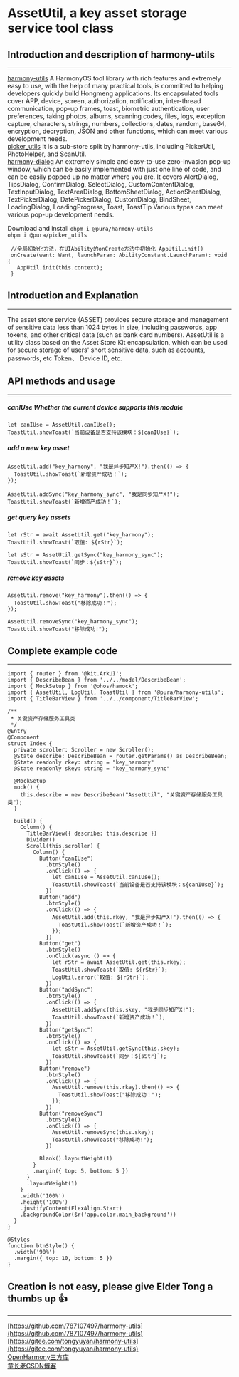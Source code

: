 # AssetUtil, a key asset storage service tool class

## Introduction and description of harmony-utils

------
[harmony-utils](https://ohpm.openharmony.cn/#/cn/detail/@pura%2Fharmony-utils) A HarmonyOS tool library with rich features and extremely easy to use, with the help of many practical tools, is committed to helping developers quickly build Hongmeng applications. Its encapsulated tools cover APP, device, screen, authorization, notification, inter-thread communication, pop-up frames, toast, biometric authentication, user preferences, taking photos, albums, scanning codes, files, logs, exception capture, characters, strings, numbers, collections, dates, random, base64, encryption, decryption, JSON and other functions, which can meet various development needs.   
[picker_utils](https://ohpm.openharmony.cn/#/cn/detail/@pura%2Fpicker_utils) It is a sub-store split by harmony-utils, including PickerUtil, PhotoHelper, and ScanUtil.   
[harmony-dialog](https://ohpm.openharmony.cn/#/cn/detail/@pura%2Fharmony-dialog)
 An extremely simple and easy-to-use zero-invasion pop-up window, which can be easily implemented with just one line of code, and can be easily popped up no matter where you are. It covers
AlertDialog, TipsDialog, ConfirmDialog, SelectDialog, CustomContentDialog, TextInputDialog, TextAreaDialog, BottomSheetDialog, ActionSheetDialog, TextPickerDialog, DatePickerDialog, CustomDialog, BindSheet, LoadingDialog, LoadingProgress, Toast, ToastTip
Various types can meet various pop-up development needs.

Download and install
`ohpm i @pura/harmony-utils`  
`ohpm i @pura/picker_utils`

 ```
  //全局初始化方法，在UIAbility的onCreate方法中初始化 AppUtil.init()
  onCreate(want: Want, launchParam: AbilityConstant.LaunchParam): void {
    AppUtil.init(this.context);
  }
 ```

## Introduction and Explanation

------

The asset store service (ASSET) provides secure storage and management of sensitive data less than 1024 bytes in size, including passwords, app tokens, and other critical data (such as bank card numbers).
AssetUtil is a utility class based on the Asset Store Kit encapsulation, which can be used for secure storage of users' short sensitive data, such as accounts, passwords, etc Token、 Device ID, etc.


## API methods and usage

------

##### canIUse Whether the current device supports this module

```
let canIUse = AssetUtil.canIUse();
ToastUtil.showToast(`当前设备是否支持该模块：${canIUse}`);
```

##### add a new key asset

```
AssetUtil.add("key_harmony", "我是异步知产X!").then(() => {
  ToastUtil.showToast(`新增资产成功！`);
});

AssetUtil.addSync("key_harmony_sync", "我是同步知产X!");
ToastUtil.showToast(`新增资产成功！`);
```

##### get query key assets

```
let rStr = await AssetUtil.get("key_harmony");
ToastUtil.showToast(`取值: ${rStr}`);

let sStr = AssetUtil.getSync("key_harmony_sync");
ToastUtil.showToast(`同步：${sStr}`);
```

##### remove key assets

```
AssetUtil.remove("key_harmony").then(() => {
  ToastUtil.showToast("移除成功！");
});

AssetUtil.removeSync("key_harmony_sync");
ToastUtil.showToast("移除成功!");
```


## Complete example code

------

```
import { router } from '@kit.ArkUI';
import { DescribeBean } from '../../model/DescribeBean';
import { MockSetup } from '@ohos/hamock';
import { AssetUtil, LogUtil, ToastUtil } from '@pura/harmony-utils';
import { TitleBarView } from '../../component/TitleBarView';

/**
 * 关键资产存储服务工具类
 */
@Entry
@Component
struct Index {
  private scroller: Scroller = new Scroller();
  @State describe: DescribeBean = router.getParams() as DescribeBean;
  @State readonly rkey: string = "key_harmony"
  @State readonly skey: string = "key_harmony_sync"

  @MockSetup
  mock() {
    this.describe = new DescribeBean("AssetUtil", "关键资产存储服务工具类");
  }

  build() {
    Column() {
      TitleBarView({ describe: this.describe })
      Divider()
      Scroll(this.scroller) {
        Column() {
          Button("canIUse")
            .btnStyle()
            .onClick(() => {
              let canIUse = AssetUtil.canIUse();
              ToastUtil.showToast(`当前设备是否支持该模块：${canIUse}`);
            })
          Button("add")
            .btnStyle()
            .onClick(() => {
              AssetUtil.add(this.rkey, "我是异步知产X!").then(() => {
                ToastUtil.showToast(`新增资产成功！`);
              });
            })
          Button("get")
            .btnStyle()
            .onClick(async () => {
              let rStr = await AssetUtil.get(this.rkey);
              ToastUtil.showToast(`取值: ${rStr}`);
              LogUtil.error(`取值: ${rStr}`);
            })
          Button("addSync")
            .btnStyle()
            .onClick(() => {
              AssetUtil.addSync(this.skey, "我是同步知产X!");
              ToastUtil.showToast(`新增资产成功！`);
            })
          Button("getSync")
            .btnStyle()
            .onClick(() => {
              let sStr = AssetUtil.getSync(this.skey);
              ToastUtil.showToast(`同步：${sStr}`);
            })
          Button("remove")
            .btnStyle()
            .onClick(() => {
              AssetUtil.remove(this.rkey).then(() => {
                ToastUtil.showToast("移除成功！");
              });
            })
          Button("removeSync")
            .btnStyle()
            .onClick(() => {
              AssetUtil.removeSync(this.skey);
              ToastUtil.showToast("移除成功!");
            })

          Blank().layoutWeight(1)
        }
        .margin({ top: 5, bottom: 5 })
      }
      .layoutWeight(1)
    }
    .width('100%')
    .height('100%')
    .justifyContent(FlexAlign.Start)
    .backgroundColor($r('app.color.main_background'))
  }
}

@Styles
function btnStyle() {
  .width('90%')
  .margin({ top: 10, bottom: 5 })
}
```


## Creation is not easy, please give Elder Tong a thumbs up 👍

------
[https://github.com/787107497/harmony-utils](https://github.com/787107497/harmony-utils)   
[https://gitee.com/tongyuyan/harmony-utils](https://gitee.com/tongyuyan/harmony-utils)   
[OpenHarmony三方库](https://ohpm.openharmony.cn/#/cn/detail/@pura%2Fharmony-utils)   
[童长老CSDN博客](https://blog.csdn.net/qq_32922545)   
   

